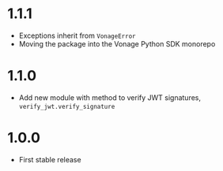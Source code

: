 # 1.1.1
- Exceptions inherit from `VonageError`
- Moving the package into the Vonage Python SDK monorepo

# 1.1.0
- Add new module with method to verify JWT signatures, `verify_jwt.verify_signature`

# 1.0.0
- First stable release